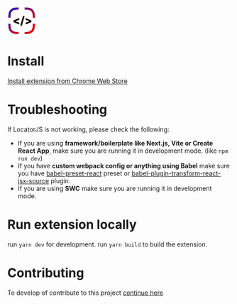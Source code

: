 <img src="src/assets/img/icon-128.png" width="64"/>

# Install

[Install extension from Chrome Web Store](https://chrome.google.com/webstore/detail/locatorjs/npbfdllefekhdplbkdigpncggmojpefi)

# Troubleshooting

If LocatorJS is not working, please check the following:

- If you are using **framework/boilerplate like Next.js, Vite or Create React App**, make sure you are running it in development mode. (like `npm run dev`)
- If you have **custom webpack config or anything using Babel** make sure you have [babel-preset-react](https://babeljs.io/docs/en/babel-preset-react) preset or [babel-plugin-transform-react-jsx-source](https://babeljs.io/docs/en/babel-plugin-transform-react-jsx-source) plugin.
- If you are using **SWC** make sure you are running it in development mode.

# Run extension locally

run `yarn dev` for development.
run `yarn build` to build the extension.

# Contributing

To develop of contribute to this project [continue here](./../../contributig.md)
